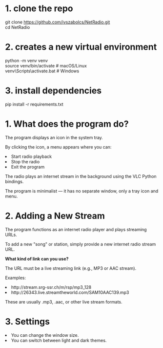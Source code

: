 # 1. clone the repo
git clone https://github.com/ivszabolcs/NetRadio.git \
cd NetRadio

# 2. creates a new virtual environment
python -m venv venv \
source venv/bin/activate    # macOS/Linux \
venv\Scripts\activate.bat   # Windows 

# 3. install dependencies
pip install -r requirements.txt


# 1. What does the program do?
The program displays an icon in the system tray.

By clicking the icon, a menu appears where you can:

<li>Start radio playback</li>

<li>Stop the radio</li>

<li>Exit the program</li>

The radio plays an internet stream in the background using the VLC Python bindings.

The program is minimalist — it has no separate window, only a tray icon and menu.

# 2. Adding a New Stream
The program functions as an internet radio player and plays streaming URLs.

To add a new "song" or station, simply provide a new internet radio stream URL.

<strong>What kind of link can you use?</strong>

The URL must be a live streaming link (e.g., MP3 or AAC stream).

Examples:

<li>http://stream.srg-ssr.ch/m/rsp/mp3_128</li>

<li>http://26343.live.streamtheworld.com/SAM10AAC139.mp3</li>

These are usually .mp3, .aac, or other live stream formats.

# 3. Settings
<li>You can change the window size.</li>

<li>You can switch between light and dark themes.</li>
